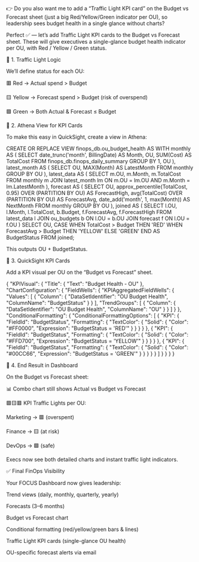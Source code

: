👉 Do you also want me to add a “Traffic Light KPI card” on the Budget vs Forecast sheet (just a big Red/Yellow/Green indicator per OU), so leadership sees budget health in a single glance without charts?

Perfect ✅ — let’s add Traffic Light KPI cards to the Budget vs Forecast sheet. These will give executives a single-glance budget health indicator per OU, with Red / Yellow / Green status.

🔹 1. Traffic Light Logic

We’ll define status for each OU:

🟥 Red → Actual spend > Budget

🟨 Yellow → Forecast spend > Budget (risk of overspend)

🟩 Green → Both Actual & Forecast ≤ Budget

🔹 2. Athena View for KPI Cards

To make this easy in QuickSight, create a view in Athena:

CREATE OR REPLACE VIEW finops_db.ou_budget_health AS
WITH monthly AS (
  SELECT date_trunc('month', BillingDate) AS Month,
         OU,
         SUM(Cost) AS TotalCost
  FROM finops_db.finops_daily_summary
  GROUP BY 1, OU
),
latest_month AS (
  SELECT OU,
         MAX(Month) AS LatestMonth
  FROM monthly
  GROUP BY OU
),
latest_data AS (
  SELECT m.OU, m.Month, m.TotalCost
  FROM monthly m
  JOIN latest_month lm ON m.OU = lm.OU AND m.Month = lm.LatestMonth
),
forecast AS (
  SELECT OU,
         approx_percentile(TotalCost, 0.95) OVER (PARTITION BY OU) AS ForecastHigh,
         avg(TotalCost) OVER (PARTITION BY OU) AS ForecastAvg,
         date_add('month', 1, max(Month)) AS NextMonth
  FROM monthly
  GROUP BY OU
),
joined AS (
  SELECT l.OU,
         l.Month,
         l.TotalCost,
         b.Budget,
         f.ForecastAvg,
         f.ForecastHigh
  FROM latest_data l
  JOIN ou_budgets b ON l.OU = b.OU
  JOIN forecast f ON l.OU = f.OU
)
SELECT OU,
       CASE
         WHEN TotalCost > Budget THEN 'RED'
         WHEN ForecastAvg > Budget THEN 'YELLOW'
         ELSE 'GREEN'
       END AS BudgetStatus
FROM joined;


This outputs OU + BudgetStatus.

🔹 3. QuickSight KPI Cards

Add a KPI visual per OU on the “Budget vs Forecast” sheet.

{
  "KPIVisual": {
    "Title": { "Text": "Budget Health - OU" },
    "ChartConfiguration": {
      "FieldWells": {
        "KPIAggregatedFieldWells": {
          "Values": [
            { "Column": { "DataSetIdentifier": "OU Budget Health", "ColumnName": "BudgetStatus" } }
          ],
          "TrendGroups": [
            { "Column": { "DataSetIdentifier": "OU Budget Health", "ColumnName": "OU" } }
          ]
        }
      },
      "ConditionalFormatting": {
        "ConditionalFormattingOptions": [
          {
            "KPI": {
              "FieldId": "BudgetStatus",
              "Formatting": {
                "TextColor": {
                  "Solid": {
                    "Color": "#FF0000",
                    "Expression": "BudgetStatus = 'RED'"
                  }
                }
              }
            }
          },
          {
            "KPI": {
              "FieldId": "BudgetStatus",
              "Formatting": {
                "TextColor": {
                  "Solid": {
                    "Color": "#FFD700",
                    "Expression": "BudgetStatus = 'YELLOW'"
                  }
                }
              }
            }
          },
          {
            "KPI": {
              "FieldId": "BudgetStatus",
              "Formatting": {
                "TextColor": {
                  "Solid": {
                    "Color": "#00CC66",
                    "Expression": "BudgetStatus = 'GREEN'"
                  }
                }
              }
            }
          }
        ]
      }
    }
  }
}

🔹 4. End Result in Dashboard

On the Budget vs Forecast sheet:

📊 Combo chart still shows Actual vs Budget vs Forecast

🟩🟨🟥 KPI Traffic Lights per OU:

Marketing → 🟥 (overspent)

Finance → 🟨 (at risk)

DevOps → 🟩 (safe)

Execs now see both detailed charts and instant traffic light indicators.

✅ Final FinOps Visibility

Your FOCUS Dashboard now gives leadership:

Trend views (daily, monthly, quarterly, yearly)

Forecasts (3–6 months)

Budget vs Forecast chart

Conditional formatting (red/yellow/green bars & lines)

Traffic Light KPI cards (single-glance OU health)

OU-specific forecast alerts via email